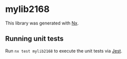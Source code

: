 # mylib2168

This library was generated with [Nx](https://nx.dev).

## Running unit tests

Run `nx test mylib2168` to execute the unit tests via [Jest](https://jestjs.io).

